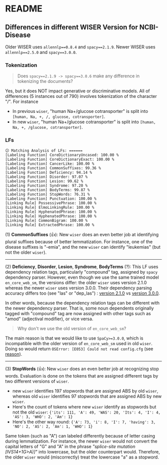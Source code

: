 # README

## Differences in different WISER Version for NCBI-Disease

Older WISER uses `allennlp==0.8.4` and `spacy==2.1.9`. Newer WISER uses `allennlp==2.5.0` and `spacy==3.0.0`.

### Tokenization
> Does `spacy==2.1.9 -> spacy==3.0.6` make any difference in tokenizing the documents?

Yes, but it does NOT impact generative or discriminative models. All of differences (5 instances out of 790) involves tokenization of the character "/". For instance

- In previous `wiser`, "human Na+/glucose cotransporter" is split into `[human, Na, +, /, glucose, cotransporter]`.
- In new `wiser`, "human Na+/glucose cotransporter" is split into `[human, Na, +, /glucose, cotransporter]`.


### LFs
```
😕 Matching Analysis of LFs: ======
[Labeling Function] CoreDictionaryUncased: 100.00 %
[Labeling Function] CoreDictionaryExact: 100.00 %
[Labeling Function] CancerLike: 100.00 %
[Labeling Function] CommonSuffixes: 99.36 %
[Labeling Function] Deficiency: 94.14 %
[Labeling Function] Disorder: 97.07 %
[Labeling Function] Lesion: 99.62 %
[Labeling Function] Syndrome: 97.20 %
[Labeling Function] BodyTerms: 99.87 %
[Labeling Function] StopWords: 76.31 %
[Labeling Function] Punctuation: 100.00 %
[Linking Rule] PossessivePhrase: 100.00 %
[Linking Rule] ElmoLinkingRule: 100.00 %
[Linking Rule] HyphenatedPhrase: 100.00 %
[Linking Rule] HyphenatedPhrase: 100.00 %
[Linking Rule] CommonBigram: 100.00 %
[Linking Rule] ExtractedPhrase: 100.00 %
```

(1) **CommonSuffixes** (👍): New `wiser` does an even better job at identifying plural suffixes because of better lemmatization. For instance, one of the disease suffixes is "-emia", and the new `wiser` can identify "leukemias" (but not the older `wiser`).

---

(2) **Deficiency**, **Disorder**, **Lesion**, **Syndrome**, **BodyTerms** (?): This LF uses dependency relation tags, particularly "compound" tag, assigned by `spacy` dependency parser. However, even though we use the same trained model `en_core_web_sm`, the versions differ: the older `wiser` uses version 2.1.0 whereas the newer `wiser` uses version 3.0.0. Their dependency parsing accuracy differs too (see "las" or "dep_las") : [version 2.1.0](https://github.com/explosion/spacy-models/commit/8e402718f565d115a51b25c91a402139f71546e6) vs [version 3.0.0](https://github.com/explosion/spacy-models/commit/98dbe8238120bb079d318fadd8f924992d2569c4). 

In other words, because the dependency relation tags can be different with the newer dependency parser. That is, some noun dependents originally tagged with "compound" tag are now assigned with other tags such as "amod" (adjectival modifier), or vice versa. 

> Why don't we use the old version of `en_core_web_sm`?

The main reason is that we would like to use `SpaCy>=3.0.0`, which is incompatible with the older version of `en_core_web_sm` used in old `wiser`. Doing so would return `OSError: [E053] Could not read config.cfg` (see [reason](https://github.com/explosion/spaCy/issues/7453)).

---

(3) **StopWords** (👍): New `wiser` does an even better job at recognizing stop words. Evaluation is done on the tokens that are assigned different tags by two different versions of `wiser`. 

- new `wiser` identifies 197 stopwords that are assigned ABS by old `wiser`, whereas old `wiser` identifies 97 stopwords that are assigned ABS by new `wiser`. 
- Here's the count of tokens where new `wiser` identify as stopwords but not the old `wiser`: `{'its': 111, 'A': 49, 'WAS': 20, 'Its': 4, 'I': 4, 'AS': 3, 'WHO': 2, 'Am': 1}`
- Here's the other way round: `{'A': 73, 'i': 8, 'I': 7, 'having': 3, 'NO': 2, 'AS': 2, 'Am': 1, 'WHO': 1}`

Same token (such as "A") can labeled differently because of letter casing during lemmatization. For instance, the newer `wiser` would not convert the capital letters of "G" and "A" in the phrase *"splice-site mutation [IVS14+1G>A)]"* into lowercase, but the older counterpart would. Therefore, the older `wiser` would (miscorrectly) treat the lowercase "a" as a stopword.



